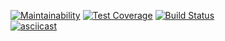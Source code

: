 [![Maintainability](https://api.codeclimate.com/v1/badges/0d2350ca73a0116aed33/maintainability)](https://codeclimate.com/github/ewwwgeny/project-lvl2-s413/maintainability)
[![Test Coverage](https://api.codeclimate.com/v1/badges/0d2350ca73a0116aed33/test_coverage)](https://codeclimate.com/github/ewwwgeny/project-lvl2-s413/test_coverage)
[![Build Status](https://travis-ci.org/ewwwgeny/project-lvl2-s413.svg?branch=master)](https://travis-ci.org/ewwwgeny/project-lvl2-s413)<br>
[![asciicast](https://asciinema.org/a/SeBmgwvYnuERObFK4deIgkl0E.svg)](https://asciinema.org/a/SeBmgwvYnuERObFK4deIgkl0E)
